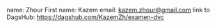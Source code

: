 name: Zhour
First name: Kazem
email: kazem.zhour@gmail.com
link to DagsHub: https://dagshub.com/KazemZh/examen-dvc
